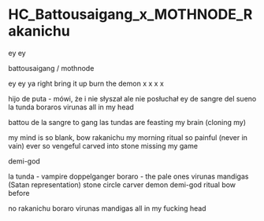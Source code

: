 # HC_Battousaigang_x_MOTHNODE_Rakanichu

ey ey

battousaigang / mothnode

ey ey 
ya
right
bring it up
burn the demon
x
x
x
x

hijo de puta - mówi, że i nie słyszał 
ale nie posłuchał ey
de sangre del sueno
la tunda boraros virunas
all in my head

battou de la sangre to gang
las tundas are feasting my brain (cloning my)

my mind is so blank, bow rakanichu
my morning ritual so painful (never in vain)
ever so vengeful
carved into stone
missing my game

demi-god


la tunda - vampire doppelganger
boraro - the pale ones
virunas mandigas (Satan representation)
stone circle
carver
demon
demi-god
ritual
bow before


no rakanichu
boraro
virunas mandigas
all in my fucking head
